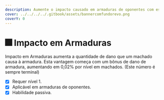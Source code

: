 ```yaml
---
description: Aumente o impacto causado em armaduras de oponentes com esta habilidade.
cover: ../../../../.gitbook/assets/bannercomfundorevo.png
coverY: 0
---
```


# 🎆 Impacto em Armaduras

Impacto em Armaduras aumenta a quantidade de dano que um machado causa à armadura. Esta vantagem começa com um bônus de dano de armadura, aumentando em 0,02% por nível em machados. (Este número é sempre terminal)

* [x] Requer nível 1.
* [x] Aplicável em armaduras de oponentes.
* [x] Habilidade passiva.
